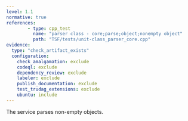 ```yaml
---
level: 1.1
normative: true
references:
        - type: cpp_test
          name: "parser class - core;parse;object;nonempty object"
          path: "TSF/tests/unit-class_parser_core.cpp"
evidence:
  type: "check_artifact_exists"
  configuration:
    check_amalgamation: exclude
    codeql: exclude
    dependency_review: exclude
    labeler: exclude
    publish_documentation: exclude
    test_trudag_extensions: exclude
    ubuntu: include
---
```


The service parses non-empty objects.